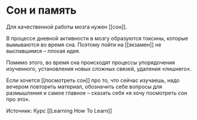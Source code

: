 # Сон и память
Для качественной работы мозга нужен [[сон]]. 

В процессе дневной активности в мозгу образуются токсины, которые вымываются во время сна. Поэтому пойти на [[экзамен]] не выспавшимся – плохая идея.

Помимо этого, во время сна происходят процессы упорядочения  изученного, установления новых сложных связей, удаления «лишнего». 

Если хочется [[посмотреть сон]] про то, что сейчас изучаешь, надо вечером повторить материал, обозначить себе вопросы для размышления и самое главное – сказать себя «я хочу посмотреть сон про это».


Источник: Курс [[Learning How To Learn]]